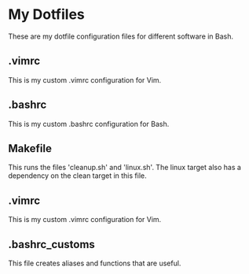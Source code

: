 # My Dotfiles
These are my dotfile configuration files for different software in Bash.
## .vimrc
This is my custom .vimrc configuration for Vim.
## .bashrc
This is my custom .bashrc configuration for Bash.
## Makefile
This runs the files 'cleanup.sh' and 'linux.sh'. The linux target also has a dependency on the clean target in this file.
## .vimrc
This is my custom .vimrc configuration for Vim.
## .bashrc\_customs
This file creates aliases and functions that are useful.

